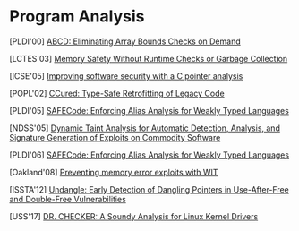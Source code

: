 # Program Analysis

[PLDI'00] [ABCD: Eliminating Array Bounds Checks on
Demand](http://citeseerx.ist.psu.edu/viewdoc/download?doi=10.1.1.33.6386&rep=rep1&type=pdf)

[LCTES'03] [Memory Safety Without Runtime Checks or Garbage
Collection](https://argp.github.io/public/a8f45baeab77e1bf41d30dce444523b3.pdf)

[ICSE'05] [Improving software security with a C pointer
analysis](https://suif.stanford.edu/papers/icse05.pdf)

[POPL'02] [CCured: Type-Safe Retrofitting of Legacy
Code](http://scottmcpeak.com/papers/ccured_popl02.pdf)

[PLDI'05] [SAFECode: Enforcing Alias Analysis for Weakly Typed
Languages](https://llvm.org/pubs/2006-05-12-PLDI-SAFECode.pdf)

[NDSS'05] [Dynamic Taint Analysis for Automatic Detection, Analysis, and
Signature Generation of Exploits on Commodity
Software](http://www.valgrind.org/docs/newsome2005.pdf)

[PLDI'06] [SAFECode: Enforcing Alias Analysis for Weakly Typed
Languages](http://llvm.org/pubs/2006-05-12-PLDI-SAFECode.pdf)

[Oakland'08] [Preventing memory error exploits with
WIT](https://www.doc.ic.ac.uk/~cristic/papers/wit-sp-ieee-08.pdf)

[ISSTA'12] [Undangle: Early Detection of Dangling Pointers in Use-After-Free
and Double-Free
Vulnerabilities](https://www.microsoft.com/en-us/research/wp-content/uploads/2016/07/Undangle.pdf)

[USS'17] [DR. CHECKER: A Soundy Analysis for Linux Kernel
Drivers](https://www.usenix.org/system/files/conference/usenixsecurity17/sec17-machiry.pdf)
